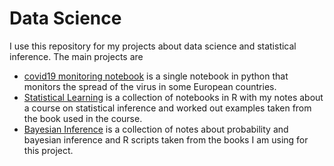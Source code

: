 Data Science  
===========
I use this repository for my projects about data science and statistical inference. The main projects are

 - [covid19 monitoring notebook](python/covid19/covid19-monitoring-notebook.ipynb) is a single notebook in python that monitors the spread of the 
    virus in some European countries. 
 - [Statistical Learning](r/stat_learning/chapter1.ipynb) is a collection of notebooks in R with my notes about a course on 
statistical inference and worked out examples taken from the book used in the course. 
 - [Bayesian Inference](r/rethinking/probability.ipynb) is a collection 
of notes about probability and bayesian inference and R scripts taken 
from the books I am using for this project.  

  

